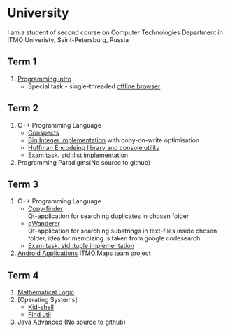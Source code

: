# University
I am a student of second course on Computer Technologies Department in ITMO Univeristy, Saint-Petersburg, Russia
## Term 1
1. [Programming intro](https://github.com/hazzus/Prog-intro-in-ITMO)
    * Special task - single-threaded [offline browser](https://github.com/hazzus/Java-Offline-Browser)
## Term 2
1. C++ Programming Language
    * [Conspects](https://github.com/hazzus/cpp-conspects)
    * [Big Integer implementation](https://github.com/hazzus/cpp-bigint) with copy-on-write optimisation
    * [Huffman Encodeing library and console utility](https://github.com/hazzus/huffman_coding)
    * [Exam task. std::list implementation](https://github.com/hazzus/list)
2. Programming Paradigms(No source to github)
## Term 3
1. C++ Programming Language
    * [Copy-finder](https://github.com/hazzus/copy-finder)  
    Qt-application for searching duplicates in chosen folder
    * [qWanderer](https://github.com/hazzus/qWanderer)  
    Qt-application for searching substrings in text-files inside chosen folder, idea for memoizing is taken from google codesearch
    * [Exam task. std::tuple implementation](https://github.com/hazzus/tuple)
2. [Android Applications](https://github.com/hazzus/AndroidCourse) ITMO.Maps team project
## Term 4
1. [Mathematical Logic](https://github.com/hazzus/math-logic)
2. [Operating Systems]
    * [Kid-shell](https://github.com/hazzus/os-kidshell)
    * [Find util](https://github.com/hazzus/os-find)
3. Java Advanced (No source to github)
